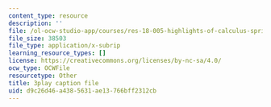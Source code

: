 ```yaml
---
content_type: resource
description: ''
file: /ol-ocw-studio-app/courses/res-18-005-highlights-of-calculus-spring-2010/d9c26d46a4385631ae13766bff2312cb_kAv5pahIevE.vtt
file_size: 38503
file_type: application/x-subrip
learning_resource_types: []
license: https://creativecommons.org/licenses/by-nc-sa/4.0/
ocw_type: OCWFile
resourcetype: Other
title: 3play caption file
uid: d9c26d46-a438-5631-ae13-766bff2312cb
---
```

